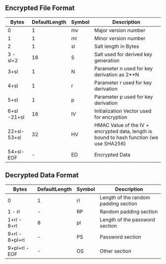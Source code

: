 ## Encrypted File Format
|Bytes|DefaultLength|Symbol|Description|
|-----------|--|---|--------------------------|
|0          |1 |mv |Major version number      |
|1          |1 |mi |Minor version number      |
|2          |1 |sl |Salt length in Bytes      |
|3    - sl+2|16|S  |Salt used for derived key generation|
|3+sl       |1 |N  |Parameter n used for key derivation as 2**N|
|4+sl       |1 |r  |Parameter r used for key derivation|
|5+sl       |1 |p  |Parameter p used for key derivation|
|6+sl -21+sl|16|IV |Initialization Vector used for encryption|
|22+sl-53+sl|32|HV |HMAC Value of the IV + encrypted data, length is bound to hash function (we use SHA256)|
|54+sl- EOF |- |ED |Encrypted Data|

## Decrypted Data Format
|Bytes|DefaultLength|Symbol|Description|
|---------------|--|---|--------------------------|
|0              |1 |rl |Length of the random padding section|
|1    - rl      |- |RP |Random padding section|
|1+rl - 8+rl    |8 |pl |Length of the password section|
|9+rl - 8+pl+rl |- |PS |Password section|
|9+pl+rl - EOF  |- |OS |Other section|
